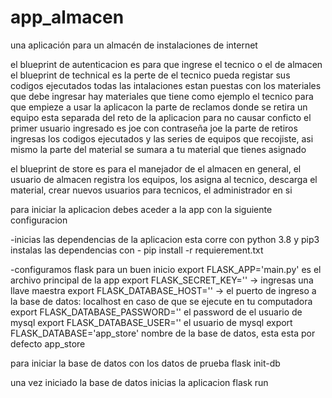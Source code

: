 # app_almacen
una aplicación para un almacén de instalaciones de internet

el blueprint de autenticacion es para que ingrese el tecnico o el de almacen
el blueprint de technical es la perte de el tecnico pueda registar sus codigos ejecutados
    todas las intalaciones estan puestas con los materiales que debe ingresar
    hay materiales que tiene como ejemplo el tecnico para que empieze a usar la aplicacon
    la parte de reclamos donde se retira un equipo esta separada del reto de la aplicacion para no causar conficto
    el primer usuario ingresado es joe con contraseña joe
    la parte de retiros ingresas los codigos ejecutados y las series de equipos que recojiste,
    asi mismo la parte del material se sumara a tu material que tienes asignado

el blueprint de store es para el manejador de el almacen en general, el usuario de almacen registra los equipos,
    los asigna al tecnico, descarga el material, crear nuevos usuarios para tecnicos, el administrador en si

para iniciar la aplicacion debes aceder a la app con la siguiente configuracion

-inicias las dependencias de la aplicacion 
    esta corre con python 3.8 y pip3
    instalas las dependencias con
    - pip install -r requierement.txt
    
-configuramos flask para un buen inicio
    export FLASK_APP='main.py' es el archivo principal de la app
    export FLASK_SECRET_KEY='' -> ingresas una llave maestra
    export FLASK_DATABASE_HOST='' -> el puerto de ingreso a la base de datos: localhost en caso de que se ejecute en tu computadora
    export FLASK_DATABASE_PASSWORD='' el password de el usuario de mysql
    export FLASK_DATABASE_USER='' el usuario de mysql
    export FLASK_DATABASE='app_store' nombre de la base de datos, esta esta por defecto app_store

para iniciar la base de datos con los datos de prueba
    flask init-db

una vez iniciado la base de datos inicias la aplicacion
    flask run
